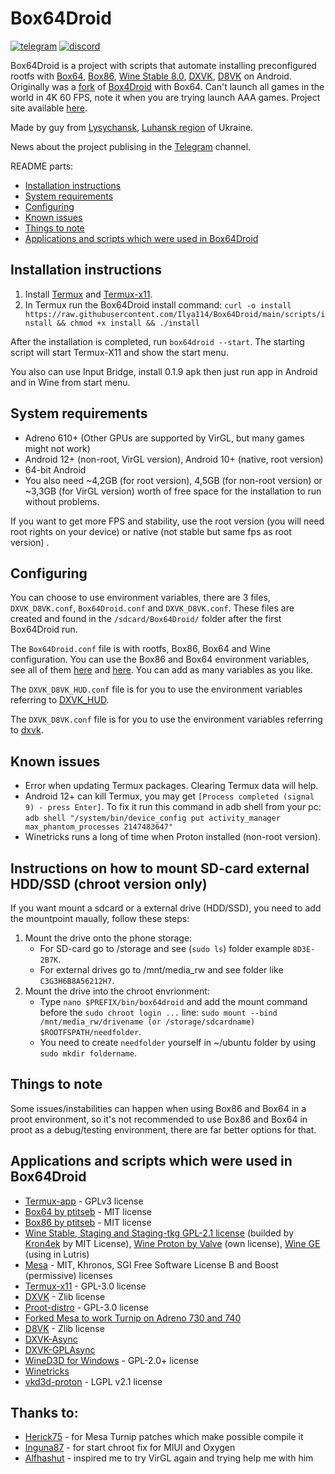 # Box64Droid
[![telegram](https://img.shields.io/badge/chat-telegram-brightgreen.svg?logo=telegram&style=flat-square)](https://t.me/box64droichat)
[![discord](https://img.shields.io/discord/308323056592486420?logo=discord)](https://discord.gg/thjpZ4P7Bm)

Box64Droid is a project with scripts that automate installing preconfigured rootfs with [Box64](https://github.com/ptitSeb/box64), [Box86](https://github.com/ptitSeb/box86), [Wine Stable 8.0](https://github.com/Kron4ek/Wine-Builds), [DXVK](https://github.com/doitsujin/dxvk), [D8VK](https://github.com/AlpyneDreams/d8vk) on Android. Originally was a [fork](https://github.com/Ilya114/Box4Droid) of [Box4Droid](https://github.com/Herick75/Box4Droid) with Box64. Can't launch all games in the world in 4K 60 FPS, note it when you are trying launch AAA games. Project site available [here](https://ilya114.github.io/Box64Droid/). 

Made by guy from [Lysychansk](https://en.wikipedia.org/wiki/Lysychansk), [Luhansk region](https://en.wikipedia.org/wiki/Luhansk_Oblast) of Ukraine.

News about the project publising in the [Telegram](https://t.me/box64droidch) channel.

README parts:

- [Installation instructions](#installation-instructions)
- [System requirements](#system-requirements)
- [Configuring](#configuring)
- [Known issues](#known-issues)
- [Things to note](#things-to-note)
- [Applications and scripts which were used in Box64Droid](#applications-and-scripts-which-were-used-in-box64droid)

## Installation instructions
1. Install [Termux](https://github.com/termux/termux-app/releases/download/v0.118.0/termux-app_v0.118.0+github-debug_arm64-v8a.apk) and [Termux-x11](https://github.com/Ilya114/Box64Droid/releases/download/stable/app-arm64-v8a-debug.apk).
2. In Termux run the Box64Droid install command: `curl -o install https://raw.githubusercontent.com/Ilya114/Box64Droid/main/scripts/install && chmod +x install && ./install`

After the installation is completed, run `box64droid --start`. The starting script will start Termux-X11 and show the start menu.

You also can use Input Bridge, install 0.1.9 apk then just run app in Android and in Wine from start menu.

## System requirements 

- Adreno 610+ (Other GPUs are supported by VirGL, but many games might not work)
- Android 12+ (non-root, VirGL version), Android 10+ (native, root version)
- 64-bit Android
- You also need ~4,2GB (for root version), 4,5GB (for non-root version) or ~3,3GB (for VirGL version) worth of free space for the installation to run without problems.

If you want to get more FPS and stability, use the root version (you will need root rights on your device) or native (not stable but same fps as root version) . 

## Configuring

You can choose to use environment variables, there are 3 files, `DXVK_D8VK.conf`, `Box64Droid.conf` and `DXVK_D8VK.conf`. These files are created and found in the `/sdcard/Box64Droid/` folder after the first Box64Droid run.

The `Box64Droid.conf` file is with rootfs, Box86, Box64 and Wine configuration. You can use the Box86 and Box64 environment variables, see all of them [here](https://github.com/ptitSeb/box86/blob/master/docs/USAGE.md#) and [here](https://github.com/ptitSeb/box64/blob/main/docs/USAGE.md). You can add as many variables as you like.

The `DXVK_D8VK_HUD.conf` file is for you to use the environment variables referring to [DXVK_HUD](https://github.com/doitsujin/dxvk#hud).

The `DXVK_D8VK.conf` file is for you to use the environment variables referring to [dxvk](https://github.com/doitsujin/dxvk/blob/master/dxvk.conf).

## Known issues

- Error when updating Termux packages. Clearing Termux data will help.
- Android 12+ can kill Termux, you may get `[Process completed (signal 9) - press Enter]`. To fix it run this command in adb shell from your pc: `adb shell "/system/bin/device_config put activity_manager max_phantom_processes 2147483647"`
- Winetricks runs a long of time when Proton installed (non-root version).

## Instructions on how to mount SD-card external HDD/SSD (chroot version only)

If you want mount a sdcard or a external drive (HDD/SSD), you need to add the mountpoint maually, follow these steps:

1. Mount the drive onto the phone storage:
    - For SD-card go to /storage and see (`sudo ls`) folder example `8D3E-2B7K`.
    - For external drives go to /mnt/media_rw and see folder like `C3G3H6B8A56212H7`.
2. Mount the drive into the chroot envrionment:
    - Type `nano $PREFIX/bin/box64droid` and add the mount command before the `sudo chroot login ...` line: `sudo mount --bind /mnt/media_rw/drivename (or /storage/sdcardname) $ROOTFSPATH/needfolder`. 
    - You need to create `needfolder` yourself in ~/ubuntu folder by using `sudo mkdir foldername`.

## Things to note

Some issues/instabilities can happen when using Box86 and Box64 in a proot environment, so it's not recommended to use Box86 and Box64 in proot as a debug/testing environment, there are far better options for that.

## Applications and scripts which were used in Box64Droid
- [Termux-app](https://github.com/termux/termux-app) - GPLv3 license
- [Box64 by ptitseb](https://github.com/ptitSeb/box64) - MIT license
- [Box86 by ptitseb](https://github.com/ptitSeb/box86) - MIT license
- [Wine Stable, Staging and Staging-tkg GPL-2.1 license](https://wiki.winehq.org/Licensing) (builded by [Kron4ek](https://github.com/Kron4ek) by MIT License), [Wine Proton by Valve](https://github.com/ValveSoftware/Proton) (own license), [Wine GE](https://github.com/GloriousEggroll/wine-ge-custom) (using in Lutris)
- [Mesa](https://docs.mesa3d.org/license.html) - MIT, Khronos, SGI Free Software License B and Boost (permissive) licenses
- [Termux-x11](https://github.com/termux/termux-x11) - GPL-3.0 license
- [DXVK](https://github.com/doitsujin/dxvk) - Zlib license
- [Proot-distro](https://github.com/termux/proot-distro) - GPL-3.0 license
- [Forked Mesa to work Turnip on Adreno 730 and 740](https://gitlab.freedesktop.org/Danil/mesa/-/tree/turnip/feature/a7xx-basic-support)
- [D8VK](https://github.com/AlpyneDreams/d8vk) - Zlib license
- [DXVK-Async](https://github.com/Sporif/dxvk-async) 
- [DXVK-GPLAsync](https://gitlab.com/Ph42oN/dxvk-gplasync)
- [WineD3D for Windows](https://fdossena.com/?p=wined3d/index.frag) - GPL-2.0+ license
- [Winetricks](https://wiki.winehq.org/Winetricks)
- [vkd3d-proton](https://github.com/HansKristian-Work/vkd3d-proton) - LGPL v2.1 license

## Thanks to:
- [Herick75](https://github.com/Herick75) - for Mesa Turnip patches which make possible compile it
- [Inguna87](https://github.com/inguna87) - for start chroot fix for MIUI and Oxygen
- [Alfhashut](https://github.com/alfhashut) - inspired me to try VirGL again and trying help me with him
